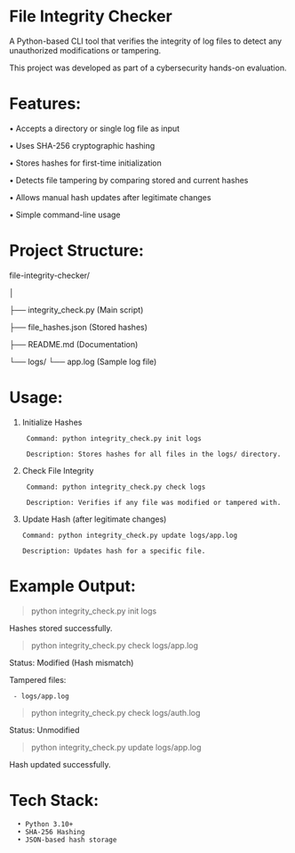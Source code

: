 # File Integrity Checker

A Python-based CLI tool that verifies the integrity of log files to detect any unauthorized modifications or tampering.

This project was developed as part of a cybersecurity hands-on evaluation.

# Features: 
• Accepts a directory or single log file as input 

• Uses SHA-256 cryptographic hashing 

• Stores hashes for first-time initialization 

• Detects file tampering by comparing stored and current hashes 

• Allows manual hash updates after legitimate changes 

• Simple command-line usage  

# Project Structure:
file-integrity-checker/

│

├── integrity_check.py (Main script)

├── file_hashes.json (Stored hashes)

├── README.md (Documentation)

└── logs/
    └── app.log (Sample log file)

# Usage: 
1. Initialize Hashes
   
        Command: python integrity_check.py init logs
    
        Description: Stores hashes for all files in the logs/ directory. 

3. Check File Integrity
   
        Command: python integrity_check.py check logs
   
        Description: Verifies if any file was modified or tampered with. 

5. Update Hash (after legitimate changes)
   
       Command: python integrity_check.py update logs/app.log
   
       Description: Updates hash for a specific file. 

# Example Output: 

> python integrity_check.py init logs

Hashes stored successfully. 

> python integrity_check.py check logs/app.log

Status: Modified (Hash mismatch) 

Tampered files: 

     - logs/app.log
 
> python integrity_check.py check logs/auth.log

Status: Unmodified 

> python integrity_check.py update logs/app.log

Hash updated successfully. 

# Tech Stack: 
      • Python 3.10+ 
      • SHA-256 Hashing 
      • JSON-based hash storage 

